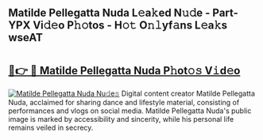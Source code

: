 ## Matilde Pellegatta Nuda L𝚎a𝚔ed N𝚞𝚍e - Part-YPX Vi𝚍𝚎o P𝚑𝚘tos - H𝚘𝚝 O𝚗𝚕yf𝚊ns L𝚎a𝚔s wseAT

# <h2><a href="http://kf2gwng.oniu.top/?m=Matilde+Pellegatta+Nuda">🔗👉 🔴 Matilde Pellegatta Nuda P𝚑ot𝚘𝚜 V𝚒d𝚎o</a></h2>

[![Matilde Pellegatta Nuda Nu𝚍e𝚜](https://i.imgur.com/0qMVB7G.gif)](http://kf2gwng.oniu.top/?m=Matilde+Pellegatta+Nuda)
Digital content creator Matilde Pellegatta Nuda, acclaimed for sharing dance and lifestyle material, consisting of performances and vlogs on social media. Matilde Pellegatta Nuda's public image is marked by accessibility and sincerity, while his personal life remains veiled in secrecy.  
